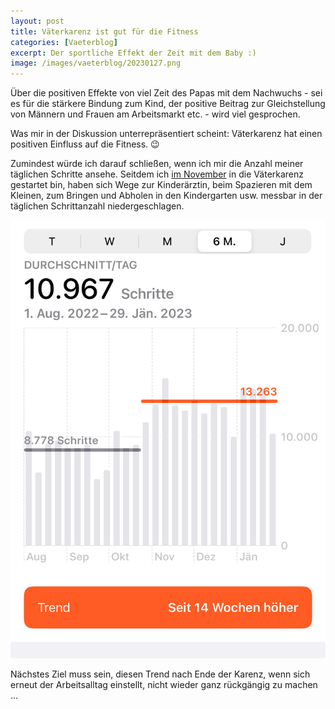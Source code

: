 ```yaml
---
layout: post
title: Väterkarenz ist gut für die Fitness
categories: [Vaeterblog]
excerpt: Der sportliche Effekt der Zeit mit dem Baby :) 
image: /images/vaeterblog/20230127.png
---
```


Über die positiven Effekte von viel Zeit des Papas mit dem Nachwuchs - sei es für die stärkere Bindung zum Kind, der positive Beitrag zur Gleichstellung von Männern und Frauen am Arbeitsmarkt etc. - wird viel gesprochen.

Was mir in der Diskussion unterrepräsentiert scheint: Väterkarenz hat einen positiven Einfluss auf die Fitness. 😉

Zumindest würde ich darauf schließen, wenn ich mir die Anzahl meiner täglichen Schritte ansehe. Seitdem ich [im November](../start-in-die-50-50-karenz/) in die Väterkarenz gestartet bin, haben sich Wege zur Kinderärztin, beim Spazieren mit dem Kleinen, zum Bringen und Abholen in den Kindergarten usw. messbar in der täglichen Schrittanzahl niedergeschlagen. 
 
![Statistik der Schritte vor/nach Väterkarenz-Start - aufgezeichnet mit der Apple Watch](../images/vaeterblog/20230127.png)

Nächstes Ziel muss sein, diesen Trend nach Ende der Karenz, wenn sich erneut der Arbeitsalltag einstellt, nicht wieder ganz rückgängig zu machen ...
